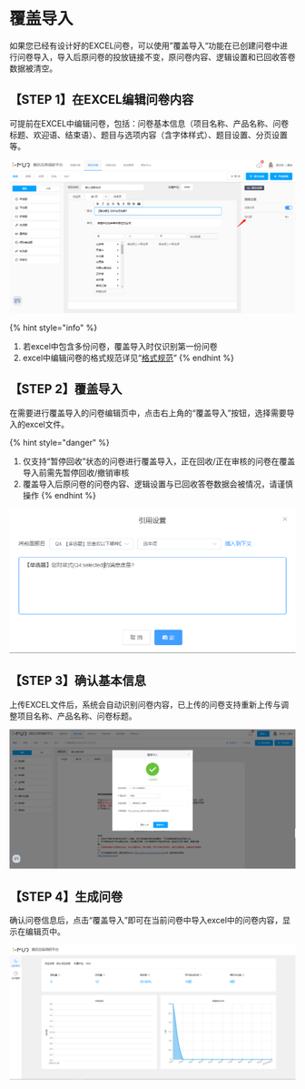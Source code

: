 # 覆盖导入

如果您已经有设计好的EXCEL问卷，可以使用”覆盖导入“功能在已创建问卷中进行问卷导入，导入后原问卷的投放链接不变，原问卷内容、逻辑设置和已回收答卷数据被清空。

## 【STEP 1】在EXCEL编辑问卷内容

可提前在EXCEL中编辑问卷，包括：问卷基本信息（项目名称、产品名称、问卷标题、欢迎语、结束语）、题目与选项内容（含字体样式）、题目设置、分页设置等。

![EXCEL&#x7F16;&#x8F91;&#x95EE;&#x5377;&#x5185;&#x5BB9;](../../.gitbook/assets/image%20%28350%29.png)

{% hint style="info" %}
1. 若excel中包含多份问卷，覆盖导入时仅识别第一份问卷
2. excel中编辑问卷的格式规范详见“[格式规范](https://imur.gitbook.io/help_center/cao-zuo-zhi-yin/chuang-jian-wen-juan/dao-ru-wen-juan#ge-shi-gui-fan)”
{% endhint %}

## 【STEP 2】覆盖导入

在需要进行覆盖导入的问卷编辑页中，点击右上角的“覆盖导入”按钮，选择需要导入的excel文件。

{% hint style="danger" %}
1. 仅支持“暂停回收”状态的问卷进行覆盖导入，正在回收/正在审核的问卷在覆盖导入前需先暂停回收/撤销审核
2. 覆盖导入后原问卷的问卷内容、逻辑设置与已回收答卷数据会被情况，请谨慎操作
{% endhint %}

![&#x8986;&#x76D6;&#x5BFC;&#x5165;](../../.gitbook/assets/image%20%2874%29.png)

## 【STEP 3】确认基本信息

上传EXCEL文件后，系统会自动识别问卷内容，已上传的问卷支持重新上传与调整项目名称、产品名称、问卷标题。

![&#x4E0A;&#x4F20;&#x95EE;&#x5377;&#x6210;&#x529F;](../../.gitbook/assets/image%20%2841%29.png)

## 【STEP 4】生成问卷 

确认问卷信息后，点击“覆盖导入”即可在当前问卷中导入excel中的问卷内容，显示在编辑页中。

![&#x8986;&#x76D6;&#x5BFC;&#x5165;&#x5B8C;&#x6210;](../../.gitbook/assets/image%20%28131%29.png)

